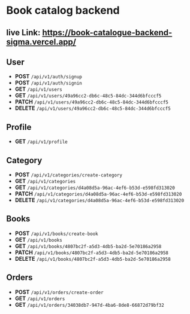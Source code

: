 # Book catalog backend

## live Link: https://book-catalogue-backend-sigma.vercel.app/

## User

- **POST** `/api/v1/auth/signup`
- **POST** `/api/v1/auth/signin`
- **GET** `/api/v1/users`
- **GET** `/api/v1/users/49a96cc2-db6c-48c5-84dc-344d6bfcccf5`
- **PATCH** `/api/v1/users/49a96cc2-db6c-48c5-84dc-344d6bfcccf5`
- **DELETE** `/api/v1/users/49a96cc2-db6c-48c5-84dc-344d6bfcccf5`

## Profile

- **GET** `/api/v1/profile`

## Category

- **POST** `/api/v1/categories/create-category`
- **GET** `/api/v1/categories`
- **GET** `/api/v1/categories/d4a08d5a-96ac-4ef6-b53d-e598fd313020`
- **PATCH** `/api/v1/categories/d4a08d5a-96ac-4ef6-b53d-e598fd313020`
- **DELETE** `/api/v1/categories/d4a08d5a-96ac-4ef6-b53d-e598fd313020`

## Books

- **POST** `/api/v1/books/create-book`
- **GET** `/api/v1/books`
- **GET** `/api/v1/books/4807bc2f-a5d3-4db5-ba2d-5e70186a2958`
- **PATCH** `/api/v1/books/4807bc2f-a5d3-4db5-ba2d-5e70186a2958`
- **DELETE** `/api/v1/books/4807bc2f-a5d3-4db5-ba2d-5e70186a2958`

## Orders

- **POST** `/api/v1/orders/create-order`
- **GET** `/api/v1/orders`
- **GET** `/api/v1/orders/34038db7-947d-4ba6-8de8-66872d79bf32`


